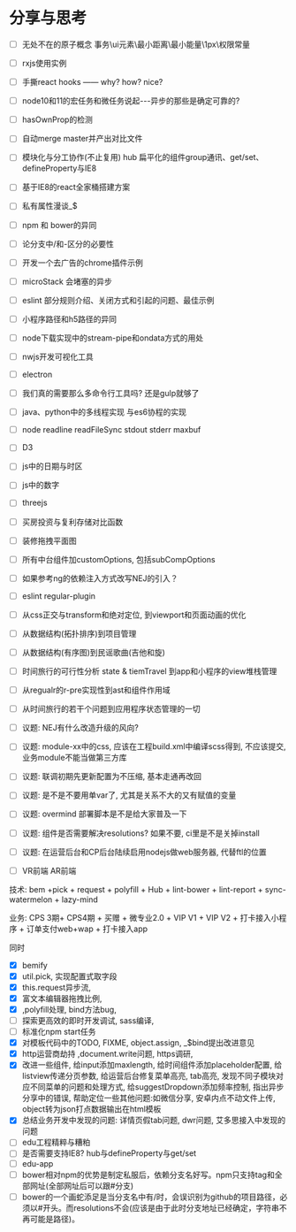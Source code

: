 # 分享与思考

- [ ] 无处不在的原子概念 事务\ui元素\最小距离\最小能量\1px\权限常量
- [ ] rxjs使用实例
- [ ] 手撕react hooks —— why? how? nice?
- [ ] node10和11的宏任务和微任务说起---异步的那些是确定可靠的?
- [ ] hasOwnProp的检测
- [ ] 自动merge master并产出对比文件
- [ ] 模块化与分工协作(不止复用) hub 扁平化的组件group通讯、get/set、defineProperty与IE8
- [ ] 基于IE8的react全家桶搭建方案
- [ ] 私有属性漫谈_$
- [ ] npm 和 bower的异同
- [ ] 论分支中/和-区分的必要性
- [ ] 开发一个去广告的chrome插件示例
- [ ] microStack 会堵塞的异步
- [ ] eslint 部分规则介绍、关闭方式和引起的问题、最佳示例
- [ ] 小程序路径和h5路径的异同
- [ ] node下载实现中的stream-pipe和ondata方式的用处
- [ ] nwjs开发可视化工具
- [ ] electron
- [ ] 我们真的需要那么多命令行工具吗? 还是gulp就够了
- [ ] java、python中的多线程实现 与es6协程的实现
- [ ] node readline readFileSync stdout stderr maxbuf
- [ ] D3
- [ ] js中的日期与时区
- [ ] js中的数字
- [ ] threejs
- [ ] 买房投资与复利存储对比函数
- [ ] 装修拖拽平面图
- [ ] 所有中台组件加customOptions, 包括subCompOptions   <eapp customOptions={zykOptions:{customOptions:{}}}>
- [ ] 如果参考ng的依赖注入方式改写NEJ的引入？
- [ ] eslint regular-plugin
- [ ] 从css正交与transform和绝对定位, 到viewport和页面动画的优化
- [ ] 从数据结构(拓扑排序)到项目管理
- [ ] 从数据结构(有序图)到民谣歌曲(吉他和旋)
- [ ] 时间旅行的可行性分析 state & tiemTravel 到app和小程序的view堆栈管理
- [ ] 从regualr的r-pre实现性到ast和组件作用域
- [ ] 从时间旅行的若干个问题到应用程序状态管理的一切
- [ ] 议题: NEJ有什么改造升级的风向?
- [ ] 议题: module-xx中的css, 应该在工程build.xml中编译scss得到, 不应该提交, 业务module不能当做第三方库
- [ ] 议题: 联调初期先更新配置为不压缩, 基本走通再改回
- [ ] 议题: 是不是不要用单var了, 尤其是关系不大的又有赋值的变量
- [ ] 议题: overmind 部署脚本是不是给大家普及一下
- [ ] 议题: 组件是否需要解决resolutions? 如果不要, ci里是不是关掉install
- [ ] 议题: 在运营后台和CP后台陆续启用nodejs做web服务器, 代替ftl的位置
- [ ] VR前端 AR前端



技术:
bem +pick + request + polyfill + Hub + lint-bower + lint-report + sync-watermelon + lazy-mind

业务:
CPS 3期+ CPS4期 + 买赠 + 微专业2.0 + VIP V1 + VIP V2 + 打卡接入小程序 + 订单支付web+wap + 打卡接入app


同时 
- [x] bemify
- [x] util.pick, 实现配置式取字段
- [x] this.request异步流, 
- [x] 富文本编辑器拖拽比例, 
- [x] ,polyfill处理, bind方法bug, 
- [ ] 探索更高效的即时开发调试, sass编译, 
- [ ] 标准化npm start任务
- [x] 对模板代码中的TODO, FIXME, object.assign, _$bind提出改进意见
- [x]  http运营商劫持 ,document.write问题, https调研,
- [x] 改进一些组件, 给input添加maxlength, 给时间组件添加placeholder配置, 给listview传递分页参数, 给运营后台修复菜单高亮, tab高亮, 发现不同子模块对应不同菜单的问题和处理方式, 给suggestDropdown添加频率控制, 指出异步分享中的错误, 帮助定位一些其他问题:如微信分享, 安卓内点不动文件上传, object转为json打点数据输出在html模板
- [x] 总结业务开发中发现的问题: 详情页假tab问题, dwr问题, 艾多思接入中发现的问题
- [ ] edu工程精粹与糟粕
- [ ] 是否需要支持IE8? hub与defineProperty与get/set
- [ ] edu-app
- [ ] bower相对npm的优势是制定私服后，依赖分支名好写。npm只支持tag和全部网址(全部网址后可以跟#分支)
- [ ] bower的一个画蛇添足是当分支名中有/时，会误识别为github的项目路径，必须以#开头。而resolutions不会(应该是由于此时分支地址已经确定，字符串不再可能是路径)。
